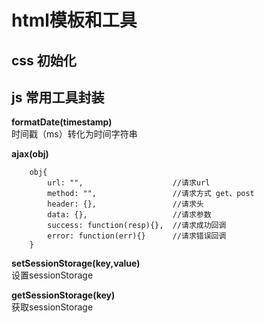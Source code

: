 # html模板和工具

## css 初始化

## js 常用工具封装
**formatDate(timestamp)**  
时间戳（ms）转化为时间字符串

**ajax(obj)**
```
	obj{
		url: "",					//请求url
		method: "",					//请求方式 get、post
		header: {},					//请求头
		data: {},					//请求参数
		success: function(resp){},	//请求成功回调
		error: function(err){}		//请求错误回调
	}
```

**setSessionStorage(key,value)**  
设置sessionStorage

**getSessionStorage(key)**  
获取sessionStorage